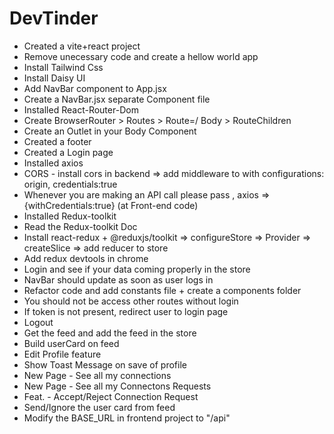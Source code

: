 # DevTinder

- Created a vite+react project
- Remove unecessary code and create a hellow world app
- Install Tailwind Css
- Install Daisy UI
- Add NavBar component to App.jsx
- Create a NavBar.jsx separate Component file
- Installed React-Router-Dom
- Create BrowserRouter > Routes > Route=/ Body > RouteChildren
- Create an Outlet in your Body Component
- Created a footer
- Created a Login page
- Installed axios
- CORS - install cors in backend => add middleware to with configurations: origin, credentials:true
- Whenever you are making an API call please pass , axios => {withCredentials:true} (at Front-end code)
- Installed Redux-toolkit
- Read the Redux-toolkit Doc
- Install react-redux + @reduxjs/toolkit => configureStore => Provider => createSlice => add reducer to store
- Add redux devtools in chrome
- Login and see if your data coming properly in the store
- NavBar should update as soon as user logs in
- Refactor code and add constants file + create a components folder
- You should not be access other routes without login
- If token is not present, redirect user to login page
- Logout
- Get the feed and add the feed in the store
- Build userCard on feed
- Edit Profile feature
- Show Toast Message on save of profile
- New Page - See all my connections
- New Page - See all my Connectons Requests
- Feat. - Accept/Reject Connection Request
- Send/Ignore the user card from feed
- Modify the BASE_URL in frontend project to "/api"


